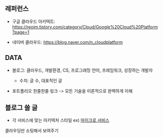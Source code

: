 ## 레퍼런스

* 구글 클라우드 아키텍트: https://reoim.tistory.com/category/Cloud/Google%20Cloud%20Platform?page=1

* 네이버 클라우드: https://blog.naver.com/n_cloudplatform

## DATA

* 블로그: 클라우드, 개발환경, CS, 프로그래밍 언어, 프레임워크, 성장하는 개발자
  - 수치: 글 수, 대표적인 글

* 포트폴리오 한줄한줄 링크 -> 모든 기술을 이론적으로 완벽하게 이해

##  블로그 쓸 글

* 각 서비스에 맞는 아키텍처 스타일
ex) [마이크로 서비스](https://docs.microsoft.com/ko-kr/azure/architecture/guide/architecture-styles/microservices#what-are-microservices)

클라우딩만 소팅해서 보여주기
